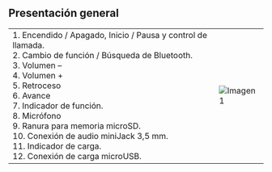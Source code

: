 ## Presentación general

|  |  |
|:-------|:-------|
|1.	Encendido / Apagado,  Inicio / Pausa  y control de llamada. <br>2. Cambio de función / Búsqueda de Bluetooth. <br> 3. Volumen – <br> 4.  Volumen + <br> 5. Retroceso <br> 6.	Avance  <br> 7.	Indicador de función. <br> 8. Micrófono   <br> 9. Ranura para memoria microSD. <br> 10. Conexión de audio miniJack 3,5 mm. <br> 11. Indicador de carga. <br> 12. Conexión de carga microUSB. <br>  |![Imagen1](http://static.energysistem.com/images/manuals/42797/5a82b2f61d799.jpg)|

